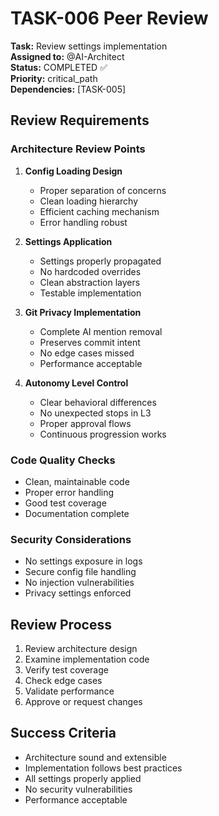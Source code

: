 # TASK-006 Peer Review

**Task:** Review settings implementation  
**Assigned to:** @AI-Architect  
**Status:** COMPLETED ✅  
**Priority:** critical_path  
**Dependencies:** [TASK-005]

## Review Requirements

### Architecture Review Points
1. **Config Loading Design**
   - Proper separation of concerns
   - Clean loading hierarchy
   - Efficient caching mechanism
   - Error handling robust

2. **Settings Application**
   - Settings properly propagated
   - No hardcoded overrides
   - Clean abstraction layers
   - Testable implementation

3. **Git Privacy Implementation**
   - Complete AI mention removal
   - Preserves commit intent
   - No edge cases missed
   - Performance acceptable

4. **Autonomy Level Control**
   - Clear behavioral differences
   - No unexpected stops in L3
   - Proper approval flows
   - Continuous progression works

### Code Quality Checks
- Clean, maintainable code
- Proper error handling
- Good test coverage
- Documentation complete

### Security Considerations
- No settings exposure in logs
- Secure config file handling
- No injection vulnerabilities
- Privacy settings enforced

## Review Process

1. Review architecture design
2. Examine implementation code
3. Verify test coverage
4. Check edge cases
5. Validate performance
6. Approve or request changes

## Success Criteria

- Architecture sound and extensible
- Implementation follows best practices
- All settings properly applied
- No security vulnerabilities
- Performance acceptable
